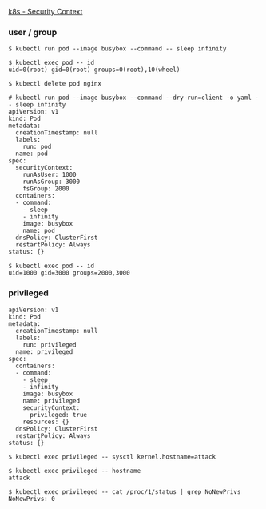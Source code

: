 [k8s - Security Context](https://kubernetes.io/docs/tasks/configure-pod-container/security-context/)

### user / group
    
    $ kubectl run pod --image busybox --command -- sleep infinity

    $ kubectl exec pod -- id
    uid=0(root) gid=0(root) groups=0(root),10(wheel)

    $ kubectl delete pod nginx


```
# kubectl run pod --image busybox --command --dry-run=client -o yaml -- sleep infinity
apiVersion: v1
kind: Pod
metadata:
  creationTimestamp: null
  labels:
    run: pod
  name: pod
spec:
  securityContext:
    runAsUser: 1000
    runAsGroup: 3000
    fsGroup: 2000
  containers:
  - command:
    - sleep
    - infinity
    image: busybox
    name: pod
  dnsPolicy: ClusterFirst
  restartPolicy: Always
status: {}
```

    $ kubectl exec pod -- id
    uid=1000 gid=3000 groups=2000,3000


### privileged

```
apiVersion: v1
kind: Pod
metadata:
  creationTimestamp: null
  labels:
    run: privileged
  name: privileged
spec:
  containers:
  - command:
    - sleep
    - infinity
    image: busybox
    name: privileged
    securityContext:
      privileged: true
    resources: {}
  dnsPolicy: ClusterFirst
  restartPolicy: Always
status: {}
```

    $ kubectl exec privileged -- sysctl kernel.hostname=attack

    $ kubectl exec privileged -- hostname
    attack

    $ kubectl exec privileged -- cat /proc/1/status | grep NoNewPrivs
    NoNewPrivs:	0